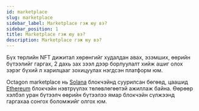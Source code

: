 ```yaml
---
id: marketplace
slug: marketplace
sidebar_label: Marketplace гэж юу вэ?
sidebar_position: 1
title: Marketplace гэж юу вэ?
description: Marketplace гэж юу вэ?
---
```

Бүх төрлийн NFT дижитал хөрөнгийг худалдан авах, эзэмших, өөрийн бүтээлийг гаргах, 2 дахь зах зээл дээр борлуулалт хийж ашиг олох зэрэг бүхий л харилцааг зохицуулах нэгдсэн платформ юм. 

Octagon marketplace нь [Solana](https://www.solana.com) блокчэйнд суурилсан бөгөөд, цаашид [Ethereum](https://ethereum.org) блокчэйн нэвтрүүлэх төлөвлөгөөтэй ажиллаж байна. Өөрөөр хэлбэл уран бүтээлч өөрийн бүтээлээ ямар блокчэйн сүлжээнд гаргахаа сонгох боломжийг олгох юм.